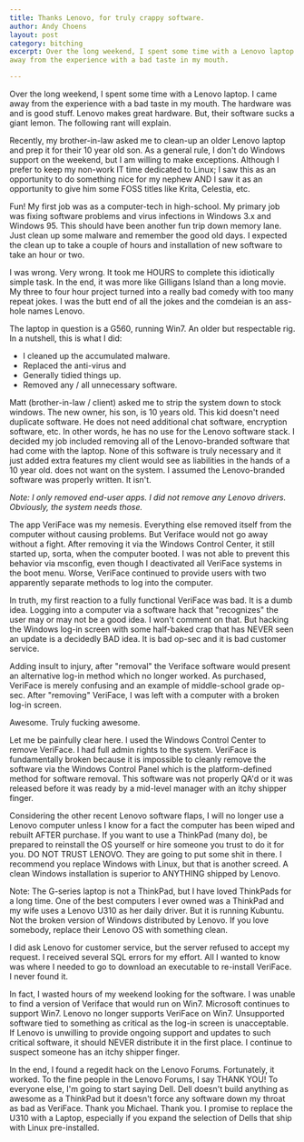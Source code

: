```yaml
---
title: Thanks Lenovo, for truly crappy software.
author: Andy Choens
layout: post
category: bitching
excerpt: Over the long weekend, I spent some time with a Lenovo laptop. I came
away from the experience with a bad taste in my mouth.

---
```


Over the long weekend, I spent some time with a Lenovo laptop. I came
away from the experience with a bad taste in my mouth. The hardware
was and is good stuff. Lenovo makes great hardware. But, their
software sucks a giant lemon. The following rant will explain.

Recently, my brother-in-law asked me to clean-up an older Lenovo
laptop and prep it for their 10 year old son. As a general rule, I
don't do Windows support on the weekend, but I am willing to make
exceptions. Although I prefer to keep my non-work IT time dedicated to
Linux; I saw this as an opportunity to do something nice for my nephew
AND I saw it as an opportunity to give him some FOSS titles like
Krita, Celestia, etc.

Fun! My first job was as a computer-tech in high-school. My primary
job was fixing software problems and virus infections in Windows 3.x
and Windows 95. This should have been another fun trip down memory
lane. Just clean up some malware and remember the good old days. I
expected the clean up to take a couple of hours and installation of
new software to take an hour or two.

I was wrong. Very wrong. It took me HOURS to complete this idiotically
simple task. In the end, it was more like Gilligans Island than a long
movie. My three to four hour project turned into a really bad comedy
with too many repeat jokes. I was the butt end of all the jokes and
the comdeian is an ass-hole names Lenovo.

The laptop in question is a G560, running Win7. An older but
respectable rig. In a nutshell, this is what I did:

- I cleaned up the accumulated malware.
- Replaced the anti-virus and
- Generally tidied things up.
- Removed any / all unnecessary software.

Matt (brother-in-law / client) asked me to strip the system down to
stock windows. The new owner, his son, is 10 years old. This kid
doesn't need duplicate software. He does not need additional chat
software, encryption software, etc. In other words, he has no use for
the Lenovo software stack. I decided my job included removing all of
the Lenovo-branded software that had come with the laptop. None of
this software is truly necessary and it just added extra features my
client would see as liabilities in the hands of a 10 year old. does
not want on the system. I assumed the Lenovo-branded software was
properly written. It isn't.

*Note: I only removed end-user apps. I did not remove any Lenovo
drivers. Obviously, the system needs those.*

The app VeriFace was my nemesis. Everything else removed itself from
the computer without causing problems. But Veriface would not go away
without a fight. After removing it via the Windows Control Center, it
still started up, sorta, when the computer booted. I was not able to
prevent this behavior via msconfig, even though I deactivated all
VeriFace systems in the boot menu. Worse, VeriFace continued to
provide users with two apparently separate methods to log into the
computer.

In truth, my first reaction to a fully functional VeriFace was bad. It
is a dumb idea. Logging into a computer via a software hack that
"recognizes" the user may or may not be a good idea. I won't comment
on that. But hacking the Windows log-in screen with some half-baked
crap that has NEVER seen an update is a decidedly BAD idea. It is bad
op-sec and it is bad customer service.

Adding insult to injury, after "removal" the Veriface software would
present an alternative log-in method which no longer worked. As
purchased, VeriFace is merely confusing and an example of
middle-school grade op-sec. After "removing" VeriFace, I was left with
a computer with a broken log-in screen.

Awesome. Truly fucking awesome.

Let me be painfully clear here. I used the Windows Control Center to
remove VeriFace.  I had full admin rights to the system. VeriFace is
fundamentally broken because it is impossible to cleanly remove the
software via the Windows Control Panel which is the platform-defined
method for software removal. This software was not properly QA'd or it
was released before it was ready by a mid-level manager with an itchy
shipper finger.

Considering the other recent Lenovo software flaps, I will no longer
use a Lenovo computer unless I know for a fact the computer has been
wiped and rebuilt AFTER purchase. If you want to use a ThinkPad (many
do), be prepared to reinstall the OS yourself or hire someone you
trust to do it for you. DO NOT TRUST LENOVO. They are going to put
some shit in there. I recommend you replace Windows with Linux, but
that is another screed. A clean Windows installation is superior to
ANYTHING shipped by Lenovo.

Note: The G-series laptop is not a ThinkPad, but I have loved
ThinkPads for a long time. One of the best computers I ever owned was
a ThinkPad and my wife uses a Lenovo U310 as her daily driver. But it
is running Kubuntu. Not the broken version of Windows distributed by
Lenovo. If you love somebody, replace their Lenovo OS with something
clean.

I did ask Lenovo for customer service, but the server refused to
accept my request. I received several SQL errors for my effort. All I
wanted to know was where I needed to go to download an executable to
re-install VeriFace. I never found it.

In fact, I wasted hours of my weekend looking for the software. I was
unable to find a version of Veriface that would run on Win7. Microsoft
continues to support Win7. Lenovo no longer supports VeriFace on
Win7. Unsupported software tied to something as critical as the log-in
screen is unacceptable. If Lenovo is unwilling to provide ongoing
support and updates to such critical software, it should NEVER
distribute it in the first place. I continue to suspect someone has an
itchy shipper finger.

In the end, I found a regedit hack on the Lenovo Forums. Fortunately,
it worked. To the fine people in the Lenovo Forums, I say THANK YOU!
To everyone else, I'm going to start saying Dell. Dell doesn't build
anything as awesome as a ThinkPad but it doesn't force any software
down my throat as bad as VeriFace. Thank you Michael. Thank you. I
promise to replace the U310 with a Laptop, especially if you expand
the selection of Dells that ship with Linux pre-installed.
